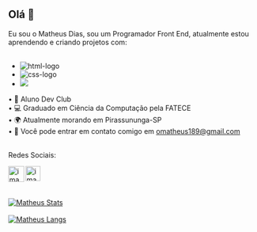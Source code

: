 ## Olá 👋

Eu sou o Matheus Dias, sou um Programador Front End, atualmente estou aprendendo e criando projetos com:
<br>
<br>
  - <img src="https://img.shields.io/badge/HTML5-E34F26?style=for-the-badge&logo=html5&logoColor=white" alt="html-logo" />

  - <img src="https://img.shields.io/badge/CSS3-1572B6?style=for-the-badge&logo=css3&logoColor=white" alt="css-logo" />

  - <img src="https://img.shields.io/badge/JavaScript-F7DF1E?style=for-the-badge&logo=javascript&logoColor=black" />


• 💙 Aluno Dev Club 
<br>
• 💻 Graduado em Ciência da Computação pela FATECE
<br>
• 🌍 Atualmente morando em Pirassununga-SP
<br>
• 📧 Você pode entrar em contato comigo em omatheus189@gmail.com
<br>
<br>

Redes Sociais:

<a href="https://www.linkedin.com/in/matheus-oliveira-882266250" target="_blank">
<img align="left" alt="imagem-linkedin" width="32px" src="https://img.icons8.com/?size=512&id=13930&format=png" a/>

<a href="https://www.instagram.com/matt_oliveira1/" target="_blank">
<img align="left" alt="imagem-insta" width="30px" src="https://upload.wikimedia.org/wikipedia/commons/thumb/a/a5/Instagram_icon.png/600px-Instagram_icon.png?20200512141346" a/>
<br>
<br>
<br>


[![Matheus Stats](https://github-readme-stats.vercel.app/api?username=matheusdiass1icons=true&theme=algolia)](https://github.com/anuraghazra/github-readme-stats)
<br>
<br>
[![Matheus Langs](https://github-readme-stats.vercel.app/api/top-langs/?username=matheusdiass1)](https://github.com/anuraghazra/github-readme-stats)
